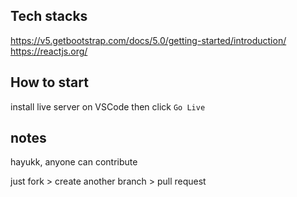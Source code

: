 ## Tech stacks

https://v5.getbootstrap.com/docs/5.0/getting-started/introduction/
https://reactjs.org/

## How to start

install live server on VSCode then click `Go Live`

## notes
hayukk, anyone can contribute

just fork > create another branch > pull request